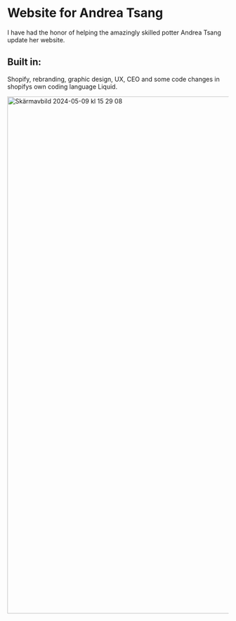 # Website for Andrea Tsang

I have had the honor of helping the amazingly skilled potter Andrea Tsang update her website. 

## Built in:

Shopify, rebranding, graphic design, UX, CEO and some code changes in shopifys own coding language Liquid.

<img width="1175" alt="Skärmavbild 2024-05-09 kl  15 29 08" src="https://github.com/NikeSpengler/AndreaTsangWebsite/assets/32640656/fb3a490b-b0a0-4bfd-9e24-978d3db95e1b">
